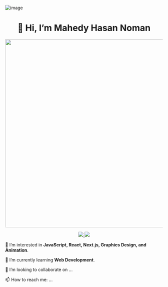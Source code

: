 ![image](https://github.com/user-attachments/assets/37ede31d-7180-4dcd-b078-6ae7c009e661)<h1 align="center">👋 Hi, I’m Mahedy Hasan Noman</h1>

<p align="center">
 <img src="https://media2.giphy.com/media/v1.Y2lkPTc5MGI3NjExYmlibnI2bG1wbDQxOTk5cXkwb3JsZmE2cGNyYzJieGVleWt3cDhmcyZlcD12MV9pbnRlcm5hbF9naWZfYnlfaWQmY3Q9Zw/12W5Sg2koWYnwA/giphy.webp" width="600">
</p>

<p align="center">
  <a href="https://github.com/mehedynoman11" target="_blank">
    <img src="https://img.shields.io/badge/GitHub-mehedynoman11-black?style=flat-square&logo=github">
  </a>
  <a href="https://www.linkedin.com/in/mehedynoman11" target="_blank">
    <img src="https://img.shields.io/badge/LinkedIn-mehedynoman11-blue?style=flat-square&logo=linkedin">
  </a>
</p>

<p>
  👀 I’m interested in <strong>JavaScript, React, Next.js, Graphics Design, and Animation</strong>.
</p>

<p>
  🌱 I’m currently learning <strong>Web Development</strong>.
</p>

<p>
  💞️ I’m looking to collaborate on ...
</p>

<p>
  📫 How to reach me: ...
</p>

<!---
mehedynoman11/mehedynoman11 is a ✨ special ✨ repository because its README.md (this file) appears on your GitHub profile.
You can click the Preview link to take a look at your changes.
--->
